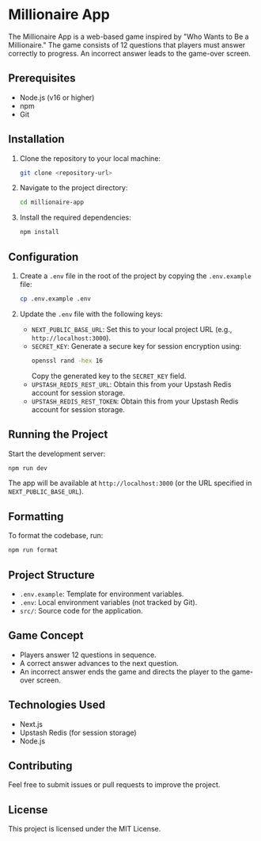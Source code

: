 # Millionaire App

The Millionaire App is a web-based game inspired by "Who Wants to Be a Millionaire." The game consists of 12 questions that players must answer correctly to progress. An incorrect answer leads to the game-over screen.

## Prerequisites

- Node.js (v16 or higher)
- npm
- Git

## Installation

1. Clone the repository to your local machine:
   ```bash
   git clone <repository-url>
   ```

2. Navigate to the project directory:
   ```bash
   cd millionaire-app
   ```

3. Install the required dependencies:
   ```bash
   npm install
   ```

## Configuration

1. Create a `.env` file in the root of the project by copying the `.env.example` file:
   ```bash
   cp .env.example .env
   ```

2. Update the `.env` file with the following keys:

   - `NEXT_PUBLIC_BASE_URL`: Set this to your local project URL (e.g., `http://localhost:3000`).
   - `SECRET_KEY`: Generate a secure key for session encryption using:
     ```bash
     openssl rand -hex 16
     ```
     Copy the generated key to the `SECRET_KEY` field.
   - `UPSTASH_REDIS_REST_URL`: Obtain this from your Upstash Redis account for session storage.
   - `UPSTASH_REDIS_REST_TOKEN`: Obtain this from your Upstash Redis account for session storage.

## Running the Project

Start the development server:
```bash
npm run dev
```

The app will be available at `http://localhost:3000` (or the URL specified in `NEXT_PUBLIC_BASE_URL`).

## Formatting

To format the codebase, run:
```bash
npm run format
```

## Project Structure

- `.env.example`: Template for environment variables.
- `.env`: Local environment variables (not tracked by Git).
- `src/`: Source code for the application.

## Game Concept

- Players answer 12 questions in sequence.
- A correct answer advances to the next question.
- An incorrect answer ends the game and directs the player to the game-over screen.

## Technologies Used

- Next.js
- Upstash Redis (for session storage)
- Node.js

## Contributing

Feel free to submit issues or pull requests to improve the project.

## License

This project is licensed under the MIT License.